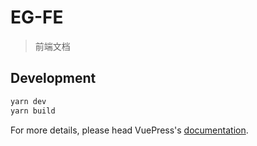 # EG-FE

> 前端文档

## Development

```bash
yarn dev
yarn build
```

For more details, please head VuePress's [documentation](https://v1.vuepress.vuejs.org/).

